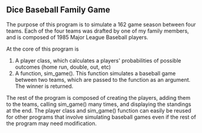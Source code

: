 ## Dice Baseball Family Game
The purpose of this program is to simulate a 162 game season between four teams. Each of the four teams was drafted by one of my family members, and is composed of 1985 Major League Baseball players.

At the core of this program is
1. A player class, which calculates a players' probabilities of possible outcomes (home run, double, out, etc)
2. A function, sim_game(). This function simulates a baseball game between two teams, which are passed to the function as an argument. The winner is returned.

The rest of the program is composed of creating the players, adding them to the teams, calling sim_game() many times, and displaying the standings at the end. The player class and sim_game() function can easily be reused for other programs that involve simulating baseball games even if the rest of the program may need modification.

